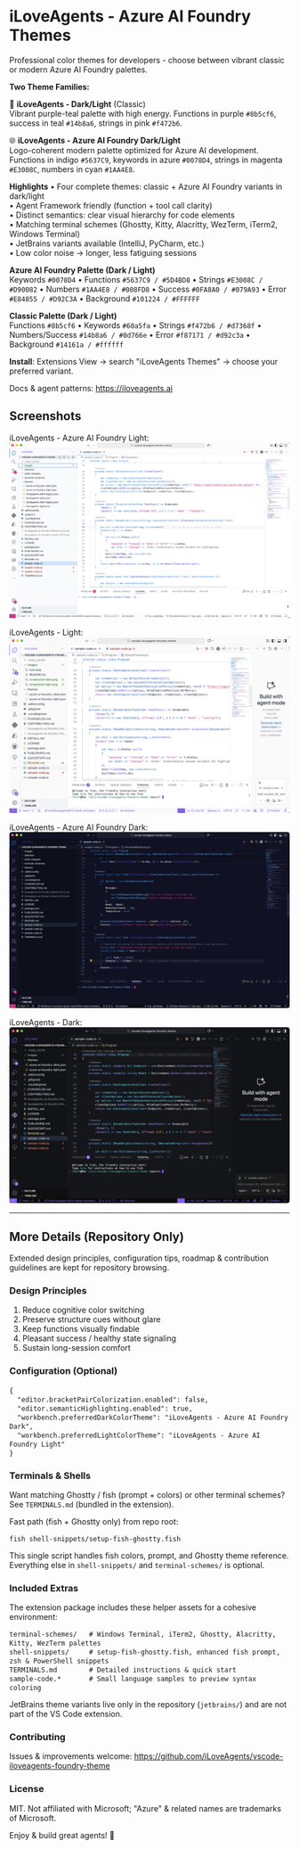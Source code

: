 # iLoveAgents - Azure AI Foundry Themes

Professional color themes for developers - choose between vibrant classic or modern Azure AI Foundry palettes.

**Two Theme Families:**

🎨 **iLoveAgents - Dark/Light** (Classic)  
Vibrant purple-teal palette with high energy. Functions in purple `#8b5cf6`, success in teal `#14b8a6`, strings in pink `#f472b6`.

🌐 **iLoveAgents - Azure AI Foundry Dark/Light**  
Logo-coherent modern palette optimized for Azure AI development. Functions in indigo `#5637C9`, keywords in azure `#0078D4`, strings in magenta `#E3008C`, numbers in cyan `#1AA4E8`.

**Highlights**
• Four complete themes: classic + Azure AI Foundry variants in dark/light  
• Agent Framework friendly (function + tool call clarity)  
• Distinct semantics: clear visual hierarchy for code elements  
• Matching terminal schemes (Ghostty, Kitty, Alacritty, WezTerm, iTerm2, Windows Terminal)  
• JetBrains variants available (IntelliJ, PyCharm, etc.)  
• Low color noise → longer, less fatiguing sessions  

**Azure AI Foundry Palette (Dark / Light)**  
Keywords `#0078D4` • Functions `#5637C9 / #5D4BD8` • Strings `#E3008C / #D90082` • Numbers `#1AA4E8 / #008FD8` • Success `#0FA8A0 / #079A93` • Error `#E84855 / #D92C3A` • Background `#101224 / #FFFFFF`

**Classic Palette (Dark / Light)**  
Functions `#8b5cf6` • Keywords `#60a5fa` • Strings `#f472b6 / #d7368f` • Numbers/Success `#14b8a6 / #0d766e` • Error `#f87171 / #d92c3a` • Background `#14161a / #ffffff`

**Install**: Extensions View → search "iLoveAgents Themes" → choose your preferred variant.

Docs & agent patterns: <https://iloveagents.ai>

## Screenshots

iLoveAgents - Azure AI Foundry Light: ![Light Theme](images/screenshot-foundry-light.png)

iLoveAgents - Light: ![Light Theme](images/screenshot-light.png)

iLoveAgents - Azure AI Foundry Dark: ![Dark Theme](images/screenshot-foundry-dark.png)

iLoveAgents - Dark: ![Dark Theme](images/screenshot-dark.png)

---

## More Details (Repository Only)

Extended design principles, configuration tips, roadmap & contribution guidelines are kept for repository browsing.

### Design Principles

1. Reduce cognitive color switching  
2. Preserve structure cues without glare  
3. Keep functions visually findable  
4. Pleasant success / healthy state signaling  
5. Sustain long-session comfort  

### Configuration (Optional)

```jsonc
{
  "editor.bracketPairColorization.enabled": false,
  "editor.semanticHighlighting.enabled": true,
  "workbench.preferredDarkColorTheme": "iLoveAgents - Azure AI Foundry Dark",
  "workbench.preferredLightColorTheme": "iLoveAgents - Azure AI Foundry Light"
}
```

### Terminals & Shells

Want matching Ghostty / fish (prompt + colors) or other terminal schemes? See `TERMINALS.md` (bundled in the extension).

Fast path (fish + Ghostty only) from repo root:

```fish
fish shell-snippets/setup-fish-ghostty.fish
```

This single script handles fish colors, prompt, and Ghostty theme reference. Everything else in `shell-snippets/` and `terminal-schemes/` is optional.

### Included Extras

The extension package includes these helper assets for a cohesive environment:

```text
terminal-schemes/   # Windows Terminal, iTerm2, Ghostty, Alacritty, Kitty, WezTerm palettes
shell-snippets/     # setup-fish-ghostty.fish, enhanced fish prompt, zsh & PowerShell snippets
TERMINALS.md        # Detailed instructions & quick start
sample-code.*       # Small language samples to preview syntax coloring
```

JetBrains theme variants live only in the repository (`jetbrains/`) and are not part of the VS Code extension.

### Contributing

Issues & improvements welcome: <https://github.com/iLoveAgents/vscode-iloveagents-foundry-theme>

### License

MIT. Not affiliated with Microsoft; "Azure" & related names are trademarks of Microsoft.

Enjoy & build great agents! 💙
